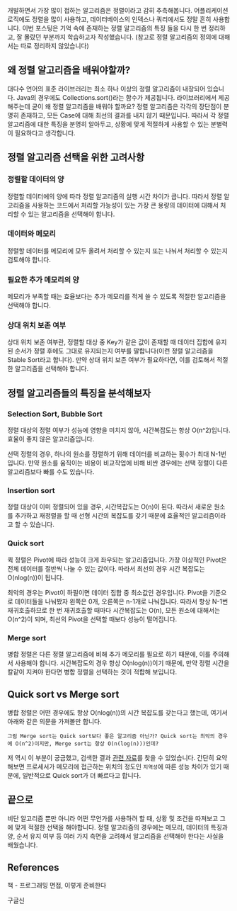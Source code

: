 개발하면서 가장 많이 접하는 알고리즘은 정렬이라고 감히 추측해봅니다. 어플리케이션 로직에도 정렬을 많이 사용하고, 데이터베이스의 인덱스나 쿼리에서도 정말 흔히 사용합니다. 이번 포스팅은 기억 속에 존재하는 정렬 알고리즘의 특징 들을 다시 한 번 정리하고, 잘 몰랐던 부분까지 학습하고자 작성했습니다. (참고로 정렬 알고리즘의 정의에 대해서는 따로 정리하지 않았습니다)

## 왜 정렬 알고리즘을 배워야할까?

대다수 언어의 표준 라이브러리는 최소 하나 이상의 정렬 알고리즘이 내장되어 있습니다. Java의 경우에도 Collections.sort()라는 함수가 제공됩니다. 라이브러리에서 제공해주는데 굳이 왜 정렬 알고리즘을 배워야 할까요? 정렬 알고리즘은 각각의 장단점이 분명히 존재하고, 모든 Case에 대해 최선의 결과를 내지 않기 때문입니다. 따라서 각 정렬 알고리즘에 대한 특징을 분명히 알아두고, 상황에 맞게 적절하게 사용할 수 있는 분별력이 필요하다고 생각합니다. 

## 정렬 알고리즘 선택을 위한 고려사항

### 정렬할 데이터의 양

정렬할 데이터에의 양에 따라 정렬 알고리즘의 실행 시간 차이가 큽니다. 따라서 정렬 알고리즘을 사용하는 코드에서 처리할 가능성이 있는 가장 큰 용량의 데이터에 대해서 처리할 수 있는 알고리즘을 선택해야 합니다.

### 데이터와 메모리

정렬할 데이터를 메모리에 모두 올려서 처리할 수 있는지 또는 나눠서 처리할 수 있는지 검토해야 합니다.

### 필요한 추가 메모리의 양

메모리가 부족할 때는 효율보다는 추가 메모리를 적게 쓸 수 있도록 적절한 알고리즘을 선택해야 합니다.

### 상대 위치 보존 여부

상대 위치 보존 여부란, 정렬할 대상 중 Key가 같은 값이 존재할 때 데이터 집합에 유지된 순서가 정렬 후에도 그대로 유지되는지 여부를 말합니다(이런 정렬 알고리즘을 Stable Sort라고 합니다). 만약 상대 위치 보존 여부가 필요하다면, 이를 검토해서 적절한 알고리즘을 선택해야 합니다.

## 정렬 알고리즘들의 특징을 분석해보자

### Selection Sort, Bubble Sort

정렬 대상의 정렬 여부가 성능에 영향을 미치지 않아, 시간복잡도는 항상 O(n^2)입니다. 효율이 좋지 않은 알고리즘입니다.

선택 정렬의 경우, 하나의 원소를 정렬하기 위해 데이터를 비교하는 횟수가 최대 N-1번 입니다. 만약 원소를 움직이는 비용이 비교작업에 비해 비싼 경우에는 선택 정렬이 다른 알고리즘보다 빠를 수도 있습니다.

### Insertion sort

정렬 대상이 이미 정렬되어 있을 경우, 시간복잡도는 O(n)이 된다. 따라서 새로운 원소를 추가하고 재정렬을 할 때 선형 시간의 복잡도를 갖기 때문에 효율적인 알고리즘이라고 할 수 있습니다.

### Quick sort

퀵 정렬은 Pivot에 따라 성능이 크게 좌우되는 알고리즘입니다. 가장 이상적인 Pivot은 전체 데이터를 절반씩 나눌 수 있는 값이다. 따라서 최선의 경우 시간 복잡도는 O(nlog(n))이 됩니다.

최악의 경우는 Pivot이 하필이면 데이터 집합 중 최소값인 경우입니다. Pivot을 기준으로 데이터들을 나눠봤자 왼쪽은 0개, 오른쪽은 n-1개로 나눠집니다. 따라서 항상 N-1번 재귀호출하므로 한 번 재귀호출할 때마다 시간복잡도는 O(n), 모든 원소에 대해서는 O(n^2)이 되며, 최선의 Pivot을 선택할 때보다 성능이 떨어집니다.

### Merge sort

병합 정렬은 다른 정렬 알고리즘에 비해 추가 메모리를 필요로 하기 때문에, 이를 주의해서 사용해야 합니다. 시간복잡도의 경우 항상 O(nlog(n))이기 때문에, 만약 정렬 시간을 칼같이 지켜야 한다면 병합 정렬을 선택하는 것이 적합해 보입니다.

## Quick sort vs Merge sort

병합 정렬은 어떤 경우에도 항상 O(nlog(n))의 시간 복잡도를 갖는다고 했는데, 여기서 아래와 같은 의문을 가져볼만 합니다.

`그럼 Merge sort는 Quick sort보다 좋은 알고리즘 아닌가? Quick sort는 최악의 경우에 O(n^2)이지만, Merge sort는 항상 O(n(log(n)))인데?`

저 역시 이 부분이 궁금했고, 검색한 결과 [관련 자료](https://stackoverflow.com/questions/70402/why-is-quicksort-better-than-mergesort)를 찾을 수 있었습니다. 간단히 요약해보면 프로세서가 메모리에 접근하는 위치의 정도인 `지역성`에 따른 성능 차이가 있기 때문에, 일반적으로 Quick sort가 더 빠르다고 합니다.

## 끝으로

비단 알고리즘 뿐만 아니라 어떤 무언가를 사용하려 할 때, 상황 및 조건을 따져보고 그에 맞게 적절한 선택을 해야합니다. 정렬 알고리즘의 경우에는 메모리, 데이터의 특징과 양, 순서 유지 여부 등 여러 가지 측면을 고려해서 알고리즘을 선택해야 한다는 사실을 배웠습니다.

## References

책 - 프로그래밍 면접, 이렇게 준비한다

구글신








